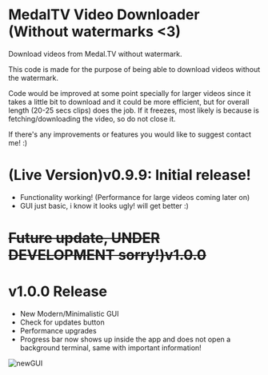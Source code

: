 # MedalTV Video Downloader (Without watermarks <3)
Download videos from Medal.TV without watermark.

This code is made for the purpose of being able to download videos without the watermark.

Code would be improved at some point specially for larger videos since it takes a little bit to download and it could be more efficient, but for overall length (20-25 secs clips) does the job.
If it freezes, most likely is because is fetching/downloading the video, so do not close it.

If there's any improvements or features you would like to suggest contact me! :)



<h1> (Live Version)v0.9.9: Initial release!</h1>
<ul>
<li>
  Functionality working! (Performance for large videos coming later on)
  
</li>
  <li>GUI just basic, i know it looks ugly! will get better :)</li>
</ul>



<h1><s>Future update, UNDER DEVELOPMENT sorry!)v1.0.0</s></h1>
<h1>v1.0.0 Release</h1>
<ul>
  <li>
  New Modern/Minimalistic GUI  
  </li>
  <li>Check for updates button</li>
  <li>Performance upgrades</li>
  <li>Progress bar now shows up inside the app and does not open a background terminal, same with important information!</li>
</ul>

![newGUI](https://github.com/Dessmondd/medaltvwatermark/assets/97458634/70c26fb9-7765-425f-a15c-38bec7efa287)


